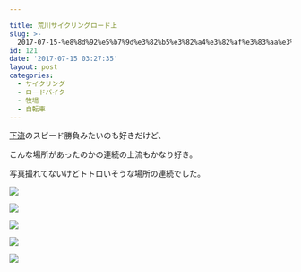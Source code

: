 ```yaml
---

title: 荒川サイクリングロード上
slug: >-
  2017-07-15-%e8%8d%92%e5%b7%9d%e3%82%b5%e3%82%a4%e3%82%af%e3%83%aa%e3%83%b3%e3%82%b0%e3%83%ad%e3%83%bc%e3%83%89%e4%b8%8a
id: 121
date: '2017-07-15 03:27:35'
layout: post
categories:
  - サイクリング
  - ロードバイク
  - 牧場
  - 自転車
---
```


[下流](http://d.hatena.ne.jp/keyword/%B2%BC%CE%AE)のスピード勝負みたいのも好きだけど、

こんな場所があったのかの連続の上流もかなり好き。

写真撮れてないけどトトロいそうな場所の連続でした。

![](https://cdn-ak.f.st-hatena.com/images/fotolife/p/peipeipe/20190630/20190630172317.jpg)

![](https://cdn-ak.f.st-hatena.com/images/fotolife/p/peipeipe/20190630/20190630170103.jpg)

![](https://cdn-ak.f.st-hatena.com/images/fotolife/p/peipeipe/20190630/20190630172041.jpg)

![](https://cdn-ak.f.st-hatena.com/images/fotolife/p/peipeipe/20190630/20190630171520.jpg)

![](https://cdn-ak.f.st-hatena.com/images/fotolife/p/peipeipe/20190630/20190630172248.jpg)
